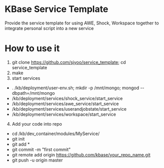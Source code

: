 KBase Service Template
================

Provide the service template for using AWE, Shock, Workspace together to integrate personal script into a new service


How to use it
================
1. git clone https://github.com/sjyoo/service_template; cd service_template
2. make
3. start services
  - . /kb/deployment/user-env.sh; mkdir -p /mnt/mongo; mongod --dbpath=/mnt/mongo
  - /kb/deployment/services/shock_service/start_service
  - /kb/deployment/services/awe_service/start_service
  - /kb/deployment/services/userandjobstate/start_service
  - /kb/deployment/services/workspace/start_service
4. Add your code into repo
  - cd /kb/dev_container/modules/MyService/
  - git init
  - git add *
  - git commit -m "first commit"
  - git remote add origin https://github.com/kbase/your_repo_name.git
  - git push -u origin master
